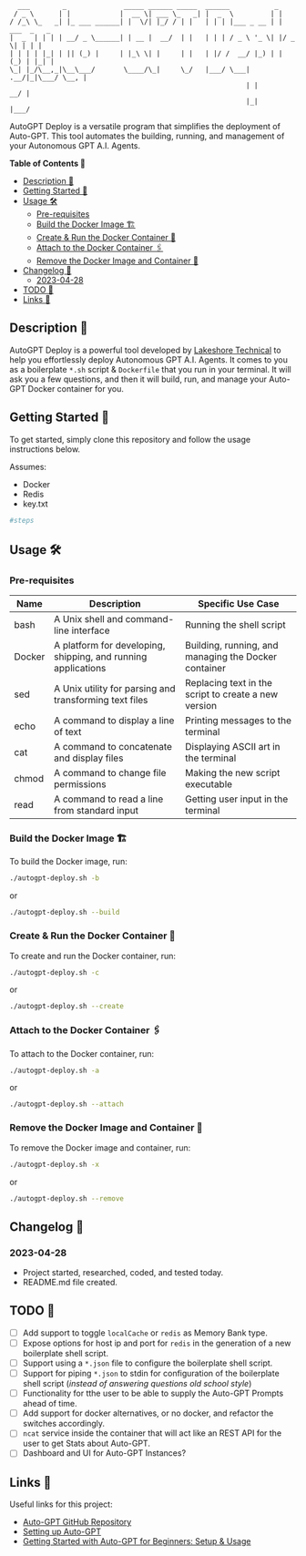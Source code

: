 ```
  ___        _              _____ ______ _____  ______           _             
 / _ \      | |            |  __ \| ___ \_   _| |  _  \         | |            
/ /_\ \_   _| |_ ___ ______| |  \/| |_/ / | |   | | | |___ _ __ | | ___  _   _ 
|  _  | | | | __/ _ \______| | __ |  __/  | |   | | | / _ \ '_ \| |/ _ \| | | |
| | | | |_| | || (_) |     | |_\ \| |     | |   | |/ /  __/ |_) | | (_) | |_| |
\_| |_/\__,_|\__\___/       \____/\_|     \_/   |___/ \___| .__/|_|\___/ \__, |
                                                          | |             __/ |
                                                          |_|            |___/ 
```
AutoGPT Deploy is a versatile program that simplifies the deployment of Auto-GPT. This tool automates the building, running, and management of your Autonomous GPT A.I. Agents.

**Table of Contents 📑**
- [Description 📖](#description-)
- [Getting Started 🚀](#getting-started-)
- [Usage 🛠️](#usage-️)
  - [Pre-requisites](#pre-requisites)
  - [Build the Docker Image 🏗️](#build-the-docker-image-️)
  - [Create \& Run the Docker Container 🏃](#create--run-the-docker-container-)
  - [Attach to the Docker Container 🖇️](#attach-to-the-docker-container-️)
  - [Remove the Docker Image and Container 🧹](#remove-the-docker-image-and-container-)
- [Changelog 📜](#changelog-)
  - [2023-04-28](#2023-04-28)
- [TODO 📝](#todo-)
- [Links 🔗](#links-)

## Description 📖

AutoGPT Deploy is a powerful tool developed by [Lakeshore Technical](https://www.lakeshoretechnical.com) to help you effortlessly deploy Autonomous GPT A.I. Agents. It comes to you as a boilerplate `*.sh` script & `Dockerfile` that you run in your terminal. It will ask you a few questions, and then it will build, run, and manage your Auto-GPT Docker container for you.

## Getting Started 🚀

To get started, simply clone this repository and follow the usage instructions below.

Assumes:
- Docker
- Redis
- key.txt

```bash
#steps
```

## Usage 🛠️

### Pre-requisites

| Name   | Description                                                   | Specific Use Case                                    |
| ------ | ------------------------------------------------------------- | ---------------------------------------------------- |
| bash   | A Unix shell and command-line interface                       | Running the shell script                             |
| Docker | A platform for developing, shipping, and running applications | Building, running, and managing the Docker container |
| sed    | A Unix utility for parsing and transforming text files        | Replacing text in the script to create a new version |
| echo   | A command to display a line of text                           | Printing messages to the terminal                    |
| cat    | A command to concatenate and display files                    | Displaying ASCII art in the terminal                 |
| chmod  | A command to change file permissions                          | Making the new script executable                     |
| read   | A command to read a line from standard input                  | Getting user input in the terminal                   |

### Build the Docker Image 🏗️

To build the Docker image, run:

```bash
./autogpt-deploy.sh -b
```
or

```bash
./autogpt-deploy.sh --build
```

### Create & Run the Docker Container 🏃

To create and run the Docker container, run:

```bash
./autogpt-deploy.sh -c
```

or

```bash
./autogpt-deploy.sh --create
```

### Attach to the Docker Container 🖇️

To attach to the Docker container, run:

```bash
./autogpt-deploy.sh -a
```
or

```bash
./autogpt-deploy.sh --attach
```

### Remove the Docker Image and Container 🧹

To remove the Docker image and container, run:

```bash
./autogpt-deploy.sh -x
```
or

```bash
./autogpt-deploy.sh --remove
```

## Changelog 📜

### 2023-04-28

- Project started, researched, coded, and tested today.
- README.md file created.

## TODO 📝

- [ ] Add support to toggle `localCache` or `redis` as Memory Bank type.
- [ ] Expose options for host ip and port for `redis` in the generation of a new boilerplate shell script.
- [ ] Support using a `*.json` file to configure the boilerplate shell script.
- [ ] Support for piping `*.json` to stdin for configuration of the boilerplate shell script (*instead of answering questions old school style*)
- [ ] Functionality for tthe user to be able to supply the Auto-GPT Prompts ahead of time.
- [ ] Add support for docker alternatives, or no docker, and refactor the switches accordingly.
- [ ] `ncat` service inside the container that will act like an REST API for the user to get Stats about Auto-GPT.
- [ ] Dashboard and UI for Auto-GPT Instances?

## Links 🔗

Useful links for this project:

- [Auto-GPT GitHub Repository](https://github.com/Significant-Gravitas/Auto-GPT)
- [Setting up Auto-GPT](https://significant-gravitas.github.io/Auto-GPT/setup/)
- [Getting Started with Auto-GPT for Beginners: Setup & Usage](https://bytexd.com/getting-started-with-auto-gpt-for-beginners-setup-usage/)
